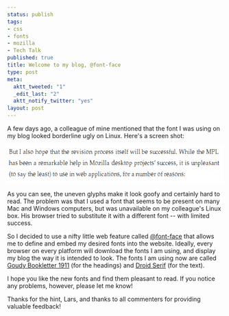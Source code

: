 ```yaml
--- 
status: publish
tags: 
- css
- fonts
- mozilla
- Tech Talk
published: true
title: Welcome to my blog, @font-face
type: post
meta: 
  aktt_tweeted: "1"
  _edit_last: "2"
  aktt_notify_twitter: "yes"
layout: post
---
```

A few days ago, a colleague of mine mentioned that the font I was using on my blog looked borderline ugly on Linux. Here's a screen shot:

<img src="/media/wp/2010/03/odd-fonts.png" alt="" title="odd fonts" width="591" height="88" class="alignnone size-full wp-image-2648" />

As you can see, the uneven glyphs make it look goofy and certainly hard to read. The problem was that I used a font that seems to be present on many Mac and Windows computers, but was unavailable on my colleague's Linux box. His browser tried to substitute it with a different font -- with limited success.

So I decided to use a nifty little web feature called <a href="https://developer.mozilla.org/en/CSS/@font-face">@font-face</a> that allows me to define and embed my desired fonts into the website. Ideally, every browser on every platform will download the fonts I am using, and display my blog the way it is intended to look. The fonts I am using now are called <a href="http://www.fontsquirrel.com/fontfacedemo/Goudy-Bookletter-1911">Goudy Bookletter 1911</a> (for the headings) and <a href="http://www.fontsquirrel.com/fontfacedemo/Droid-Serif">Droid Serif</a> (for the text).

I hope you like the new fonts and find them pleasant to read. If you notice any problems, however, please let me know!

<span class="credits">Thanks for the hint, Lars, and thanks to all commenters for providing valuable feedback!</span>
